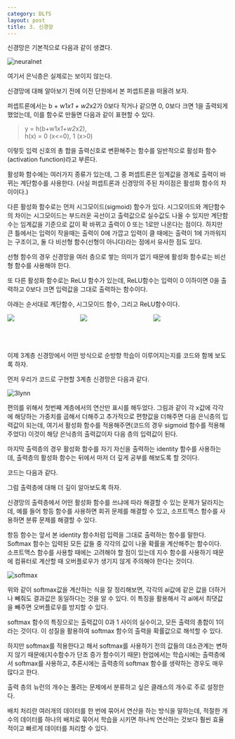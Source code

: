 ```yaml
---
category: DLfS
layout: post
title: 3. 신경망
---
```

신경망은 기본적으로 다음과 같이 생겼다.

![neuralnet](https://gityunjae.github.io/images/neuralnet.png)

여기서 은닉층은 실제로는 보이지 않는다.

신경망에 대해 알아보기 전에 이전 단원에서 본 퍼셉트론을 떠올려 보자.

퍼셉트론에서는 b + w1*x1 + w2*x2가 0보다 작거나 같으면 0, 0보다 크면 1을 출력되게 했었는데, 이를 함수로 만들면 다음과 같이 표현할 수 있다.

> y = h(b+w1*x1+w2*x2), <br>
> h(x) = 0 (x<=0), 1 (x>0)

이렇듯 입력 신호의 총 합을 출력신호로 변환해주는 함수를 일반적으로 활성화 함수(activation function)라고 부른다.

활성화 함수에는 여러가지 종류가 있는데, 그 중 퍼셉트론은 임계값을 경계로 출력이 바뀌는 계단함수를 사용한다. (사실 퍼셉트론과 신경망의 주된 차이점은 활성화 함수의 차이이다.)

다른 활성화 함수로는 먼저 시그모이드(sigmoid) 함수가 있다. 시그모이드와 계단함수의 차이는 시그모이드는 부드러운 곡선이고 출력값으로 실수값도 나올 수 있지만 계단함수는 임계값을 기준으로 값이 확 바뀌고 출력이 0 또는 1로만 나온다는 점이다. 하지만 큰 틀에서는 입력이 작을때는 출력이 0에 가깝고 입력이 클 때에는 출력이 1에 가까워지는 구조이고, 둘 다 비선형 함수(선형이 아니다)라는 점에서 유사한 점도 있다.

선형 함수의 경우 신경망을 여러 층으로 쌓는 의미가 없기 때문에 활성화 함수로는 비선형 함수를 사용해야 한다.

또 다른 활성화 함수로는 ReLU 함수가 있는데, ReLU함수는 입력이 0 이하이면 0을 출력하고 0보다 크면 입력값을 그대로 출력하는 함수이다.

아래는 순서대로 계단함수, 시그모이드 함수, 그리고 ReLU함수이다.
<div style="float: left; width: 33%">
  <img src="https://gityunjae.github.io/images/step.png">
</div>
<div style="float: left; width: 33%">
  <img src="https://gityunjae.github.io/images/sigmoid.png"> 
</div>
<div style="float: left; width: 33%">
  <img src="https://gityunjae.github.io/images/ReLU.png">
</div>

<br><br>
------------

이제 3계층 신경망에서 어떤 방식으로 순방향 학습이 이루어지는지를 코드와 함께 보도록 하자.

먼저 우리가 코드로 구현할 3계층 신경망은 다음과 같다.

![3lynn](https://gityunjae.github.io/images/3layernn.jpeg)

편의를 위해서 첫번째 계층에서의 연산만 표시를 해두었다. 그림과 같이 각 x값에 각각에 해당하는 가중치를 곱해서 더해주고 추가적으로 편향값을 더해주면 다음 은닉층의 입력값이 되는데, 여기서 활성화 함수를 적용해주면(코드의 경우 sigmoid 함수를 적용해주었다) 이것이 해당 은닉층의 출력값이자 다음 층의 입력값이 된다. 

마지막 출력층의 경우 활성화 함수를 자기 자신을 출력하는 identity 함수를 사용하는데, 출력층의 활성화 함수는 뒤에서 마저 더 깊게 공부를 해보도록 할 것이다.

코드는 다음과 같다.<br>
<script src="https://gist.github.com/gityunjae/2fa13a61c124aa950d3f239b3ef93415.js"></script>

그럼 출력층에 대해 더 깊이 알아보도록 하자.

신경망의 출력층에서 어떤 활성화 함수를 쓰냐에 따라 해결할 수 있는 문제가 달라지는데, 예를 들어 항등 함수를 사용하면 회귀 문제를 해결할 수 있고, 소프트맥스 함수를 사용하면 분류 문제를 해결할 수 있다. 

항등 함수는 앞서 본 identity 함수처럼 입력을 그대로 출력하는 함수를 말한다. Softmax 함수는 입력된 모든 값들 중 각각의 값이 나올 확률을 계산해주는 함수이다.
소프트맥스 함수를 사용할 때에는 고려해야 할 점이 있는데 지수 함수를 사용하기 때문에 컴퓨터로 계산할 때 오버플로우가 생기지 않게 주의해야 한다는 것이다.

![softmax](https://gityunjae.github.io/images/softmaxMath.JPG)

위와 같이 softmax값을 계산하는 식을 잘 정리해보면, 각각의 ai값에 같은 값을 더하거나 빼줘도 결과값은 동일하다는 것을 알 수 있다. 이 특징을 활용해서 각 ai에서 최댓값을 빼주면 오버플로우를 방지할 수 있다.

softmax 함수의 특징으로는 출력값이 0과 1 사이의 실수이고, 모든 출력의 총합이 1이라는 것이다. 이 성질을 활용하여 softmax 함수의 출력을 확률값으로 해석할 수 있다.

하지만 softmax를 적용한다고 해서 softmax를 사용하기 전의 값들의 대소관계는 변하지 않기 때문에(지수함수가 단조 증가 함수이기 때문) 현업에서는 학습시에는 출력층에서 softmax를 사용하고, 추론시에는 출력층의 softmax 함수를 생략하는 경우도 매우 많다고 한다.

출력 층의 뉴런의 개수는 풀려는 문제에서 분류하고 싶은 클래스의 개수로 주로 설정한다.

배치 처리란 여러개의 데이터를 한 번에 묶어서 연산을 하는 방식을 말하는데, 적절한 개수의 데이터를 하나의 배치로 묶어서 학습을 시키면 하나씩 연산하는 것보다 훨씬 효율적이고 빠르게 데이터를 처리할 수 있다.
